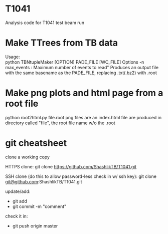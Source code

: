 T1041
=====

Analysis code for T1041 test beam run

Make TTrees from TB data 
========================
Usage:  
python TBNtupleMaker [OPTION] PADE_FILE [WC_FILE]
       Options 
       -n max_events  : Maximum number of events to read"
Produces an output file with the same basename as the PADE_FILE, replacing .txt(.bz2) with .root


Make png plots and html page from a root file
=============================================
python root2html.py file.root
     png files are an index.html file are produced in directory called "file", 
     the root file name w/o the .root


git cheatsheet
==============

clone a working copy

HTTPS clone: git clone https://github.com/ShashlikTB/T1041.git

SSH clone (do this to allow password-less check in w/ ssh key):
git clone git@github.com:ShashlikTB/T1041.git


update/add:
* git add <file>
* git commit -m "comment"

check it in:
* git push origin master


